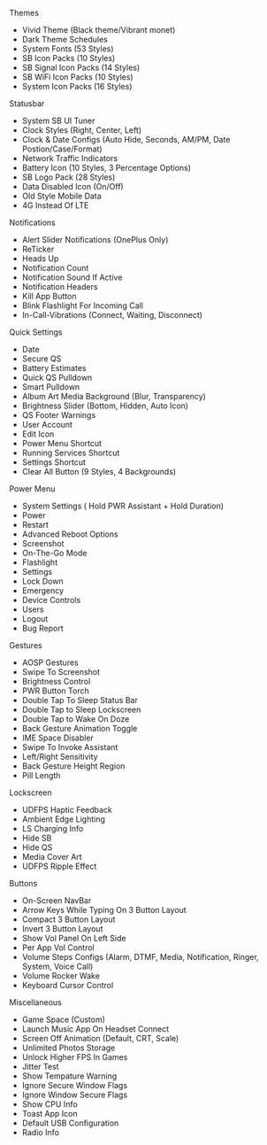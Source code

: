 Themes
- Vivid Theme (Black theme/Vibrant monet)
- Dark Theme Schedules
- System Fonts (53 Styles)
- SB Icon Packs (10 Styles)
- SB Signal Icon Packs (14 Styles)
- SB WiFi Icon Packs (10 Styles)
- System Icon Packs (16 Styles)

Statusbar
- System SB UI Tuner
- Clock Styles (Right, Center, Left)
- Clock & Date Configs (Auto Hide, Seconds, AM/PM, Date Postion/Case/Format)
- Network Traffic Indicators
- Battery Icon (10 Styles, 3 Percentage Options)
- SB Logo Pack (28 Styles)
- Data Disabled Icon (On/Off)
- Old Style Mobile Data
- 4G Instead Of LTE

Notifications
- Alert Slider Notifications (OnePlus Only)
- ReTicker
- Heads Up
- Notification Count
- Notification Sound If Active
- Notification Headers
- Kill App Button
- Blink Flashlight For Incoming Call
- In-Call-Vibrations (Connect, Waiting, Disconnect)

Quick Settings
- Date
- Secure QS
- Battery Estimates
- Quick QS Pulldown
- Smart Pulldown
- Album Art Media Background (Blur, Transparency)
- Brightness Slider (Bottom, Hidden, Auto Icon)
- QS Footer Warnings
- User Account
- Edit Icon
- Power Menu Shortcut
- Running Services Shortcut
- Settings Shortcut
- Clear All Button (9 Styles, 4 Backgrounds)

Power Menu
- System Settings ( Hold PWR Assistant + Hold Duration)
- Power
- Restart
- Advanced Reboot Options
- Screenshot
- On-The-Go Mode
- Flashlight
- Settings
- Lock Down
- Emergency
- Device Controls
- Users
- Logout
- Bug Report

Gestures
- AOSP Gestures
- Swipe To Screenshot
- Brightness Control
- PWR Button Torch
- Double Tap To Sleep Status Bar
- Double Tap to Sleep Lockscreen
- Double Tap to Wake On Doze
- Back Gesture Animation Toggle
- IME Space Disabler
- Swipe To Invoke Assistant
- Left/Right Sensitivity
- Back Gesture Height Region
- Pill Length

Lockscreen
- UDFPS Haptic Feedback
- Ambient Edge Lighting
- LS Charging Info
- Hide SB
- Hide QS
- Media Cover Art
- UDFPS Ripple Effect

Buttons
- On-Screen NavBar
- Arrow Keys While Typing On 3 Button Layout
- Compact 3 Button Layout
- Invert 3 Button Layout
- Show Vol Panel On Left Side
- Per App Vol Control
- Volume Steps Configs (Alarm, DTMF, Media, Notification, Ringer, System, Voice Call)
- Volume Rocker Wake
- Keyboard Cursor Control

Miscellaneous
- Game Space (Custom)
- Launch Music App On Headset Connect
- Screen Off Animation (Default, CRT, Scale)
- Unlimited Photos Storage
- Unlock Higher FPS In Games
- Jitter Test
- Show Tempature Warning
- Ignore Secure Window Flags
- Ignore Window Secure Flags
- Show CPU Info
- Toast App Icon
- Default USB Configuration
- Radio Info

